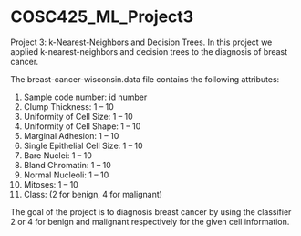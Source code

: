 # COSC425_ML_Project3
Project 3: k-Nearest-Neighbors and Decision Trees. In this project we applied k-nearest-neighbors and decision trees to the diagnosis of breast cancer. 


The breast-cancer-wisconsin.data file contains the following attributes:

1. Sample code number: id number
2. Clump Thickness: 1 – 10
3. Uniformity of Cell Size: 1 – 10
4. Uniformity of Cell Shape: 1 – 10
5. Marginal Adhesion: 1 – 10
6. Single Epithelial Cell Size: 1 – 10
7. Bare Nuclei: 1 – 10
8. Bland Chromatin: 1 – 10
9. Normal Nucleoli: 1 – 10
10. Mitoses: 1 – 10
11. Class: (2 for benign, 4 for malignant)


The goal of the project is to diagnosis breast cancer by using the classifier 2 or 4 for benign and malignant respectively for the given cell information.
